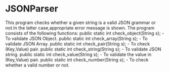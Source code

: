 # JSONParser
This program checks whether a given string is a valid JSON grammar or not.In the latter case,appropriate error message is shown.
The program consists of the following functions:
public static int check_object(String s); - To validate JSON Object.
public static int check_array(String s); - To validate JSON Array.
public static int check_pair(String s); - To check (Key,Value) pair.
public static int check_string(String s); - To validate JSON string.
public static int check_value(String s); - To validate the value in (Key,Value) pair.
public static int check_number(String s); - To check whether a valid number or not.
